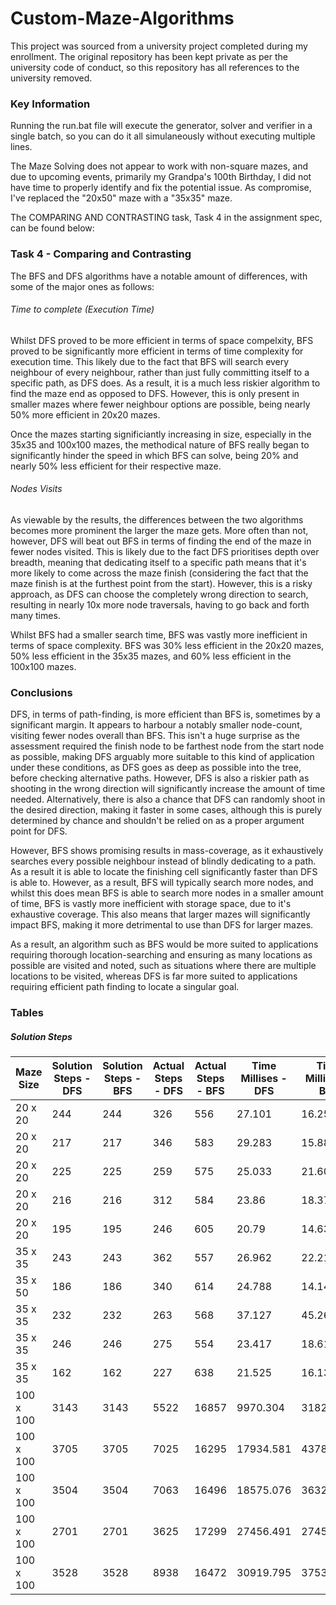 # Custom-Maze-Algorithms
This project was sourced from a university project completed during my enrollment. The original repository has been kept private as per the university code of conduct, so this repository has all references to the university removed.

### Key Information

Running the run.bat file will execute the generator, solver and verifier in a single batch, so you can do it all simulaneously without executing multiple lines.

The Maze Solving does not appear to work with non-square mazes, and due to upcoming events, primarily my Grandpa's 100th Birthday, I did not have time to properly identify and fix the potential issue. As compromise, I've replaced the "20x50" maze with a "35x35" maze.

The COMPARING AND CONTRASTING task, Task 4 in the assignment spec, can be found below:

### Task 4 - Comparing and Contrasting

The BFS and DFS algorithms have a notable amount of differences, with some of the major ones as follows:

###### Time to complete (Execution Time)

Whilst DFS proved to be more efficient in terms of space compelxity, BFS proved to be significantly more efficient in terms of time complexity for execution time. This likely due to the fact that BFS will search every neighbour of every neighbour, rather than just fully committing itself to a specific path, as DFS does. As a result, it is a much less riskier algorithm to find the maze end as opposed to DFS. However, this is only present in smaller mazes where fewer neighbour options are possible, being nearly 50% more efficient in 20x20 mazes.

Once the mazes starting significiantly increasing in size, especially in the 35x35 and 100x100 mazes, the methodical nature of BFS really began to significantly hinder the speed in which BFS can solve, being 20%  and nearly 50% less efficient for their respective maze.

###### Nodes Visits

As viewable by the results, the differences between the two algorithms becomes more prominent the larger the maze gets. More often than not, however, DFS will beat out BFS in terms of finding the end of the maze in fewer nodes visited. This is likely due to the fact DFS prioritises depth over breadth, meaning that dedicating itself to a specific path means that it's more likely to come across the maze finish (considering the fact that the maze finish is at the furthest point from the start). However, this is a risky approach, as DFS can choose the completely wrong direction to search, resulting in nearly 10x more node traversals, having to go back and forth many times.

Whilst BFS had a smaller search time, BFS was vastly more inefficient in terms of space complexity. BFS was 30% less efficient in the 20x20 mazes, 50% less efficient in the 35x35 mazes, and  60% less efficient in the 100x100 mazes.

### Conclusions

DFS, in terms of path-finding, is more efficient than BFS is, sometimes by a significant margin. It appears to harbour a notably smaller node-count, visiting fewer nodes overall than BFS. This isn't a huge surprise as the assessment required the finish node to be farthest node from the start node as possible, making DFS arguably more suitable to this kind of application under these conditions, as DFS goes as deep as possible into the tree, before checking alternative paths. However, DFS is also a riskier path as shooting in the wrong direction will significantly increase the amount of time needed. Alternatively, there is also a chance that DFS can randomly shoot in the desired direction, making it faster in some cases, although this is purely determined by chance and shouldn't be relied on as a proper argument point for DFS.

However, BFS shows promising results in mass-coverage, as it exhaustively searches every possible neighbour instead of blindly dedicating to a path. As a result it is able to locate the finishing cell significantly faster than DFS is able to. However, as a result, BFS will typically search more nodes, and whilst this does mean BFS is able to search more nodes in a smaller amount of time, BFS is vastly more inefficient with storage space, due to it's exhaustive coverage. This also means that larger mazes will significantly impact BFS, making it more detrimental to use than DFS for larger mazes.

As a result, an algorithm such as BFS would be more suited to applications requiring thorough location-searching and ensuring as many locations as possible are visited and noted, such as situations where there are multiple locations to be visited, whereas DFS is far more suited to applications requiring efficient path finding to locate a singular goal.

### Tables

##### Solution Steps

| Maze Size | Solution Steps - DFS | Solution Steps - BFS | Actual Steps - DFS | Actual Steps - BFS | Time Millises - DFS | Time Millises - BFS |
| --------- | -------------------- | -------------------- | ------------------ | ------------------ | ------------------- | ------------------- |
| 20 x 20   | 244                  | 244                  | 326                | 556                | 27.101              | 16.253              |
| 20 x 20   | 217                  | 217                  | 346                | 583                | 29.283              | 15.880              |
| 20 x 20   | 225                  | 225                  | 259                | 575                | 25.033              | 21.601              |
| 20 x 20   | 216                  | 216                  | 312                | 584                | 23.86               | 18.371              |
| 20 x 20   | 195                  | 195                  | 246                | 605                | 20.79               | 14.636              |
| 35 x 35   | 243                  | 243                  | 362                | 557                | 26.962              | 22.219              |
| 35 x 50   | 186                  | 186                  | 340                | 614                | 24.788              | 14.147              |
| 35 x 35   | 232                  | 232                  | 263                | 568                | 37.127              | 45.269              |
| 35 x 35   | 246                  | 246                  | 275                | 554                | 23.417              | 18.616              |
| 35 x 35   | 162                  | 162                  | 227                | 638                | 21.525              | 16.137              |
| 100 x 100 | 3143                 | 3143                 | 5522               | 16857              | 9970.304            | 31827.22            |
| 100 x 100 | 3705                 | 3705                 | 7025               | 16295              | 17934.581           | 43788.352           |
| 100 x 100 | 3504                 | 3504                 | 7063               | 16496              | 18575.076           | 36323.927           |
| 100 x 100 | 2701                 | 2701                 | 3625               | 17299              | 27456.491           | 27456.491           |
| 100 x 100 | 3528                 | 3528                 | 8938               | 16472              | 30919.795           | 37537.388           |

